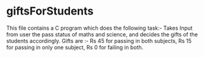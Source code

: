 # giftsForStudents
This file contains a C program which does the following task:-
Takes Input from user the pass status of maths and science, and decides the gifts of the students accordingly.
Gifts are :- 
Rs 45 for passing in both subjects,
Rs 15 for passing in only one subject,
Rs 0 for failing in both.
